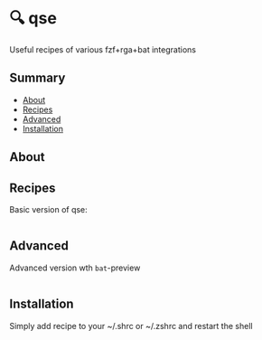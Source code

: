 # 🔍 qse

Useful recipes of various fzf+rga+bat integrations

## Summary
- [About](#about)
- [Recipes](#recipes)
- [Advanced](#advanced)
- [Installation](#installation)

## About



## Recipes

Basic version of qse:

```bash

```

## Advanced

Advanced version wth `bat`-preview

```bash

```

## Installation

Simply add recipe to your ~/.shrc or ~/.zshrc and restart the shell
